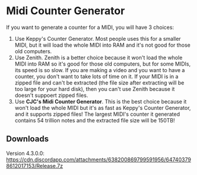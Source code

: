 # Midi Counter Generator
If you want to generate a counter for a MIDI, you will have 3 choices:
1. Use Keppy's Counter Generator. Most people uses this for a smaller MIDI, but it will load the whole MIDI into RAM and it's not good for those old computers.
2. Use Zenith. Zenith is a better choice because it won't load the whole MIDI into RAM so it's good for those old computers, but for some MIDIs, its speed is so slow. If you are making a video and you want to have a counter, you don't want to take lots of time on it. If your MIDI is in a zipped file and can't be extracted (the file size after extracting will be too large for your hard disk), then you can't use Zenith because it doesn't suppoert zipped files.
3. Use **CJC's Midi Counter Generator**. This is the best choice because it won't load the whole MIDI but it's as fast as Keppy's Counter Generator, and it supports zipped files! The largest MIDI's counter it generated contains 54 trillion notes and the extracted file size will be 150TB!

## Downloads
Version 4.3.0.0: https://cdn.discordapp.com/attachments/638200869799591956/647403798612017153/Release.7z
